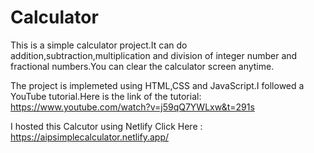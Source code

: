 # Calculator
This is a simple calculator project.It can do addition,subtraction,multiplication and division of integer number and fractional numbers.You can clear the calculator screen anytime.

The project is implemeted using HTML,CSS and JavaScript.I followed a YouTube tutorial.Here is the link of the tutorial:
https://www.youtube.com/watch?v=j59qQ7YWLxw&t=291s

I hosted this Calcutor using Netlify
Click Here : https://aipsimplecalculator.netlify.app/
